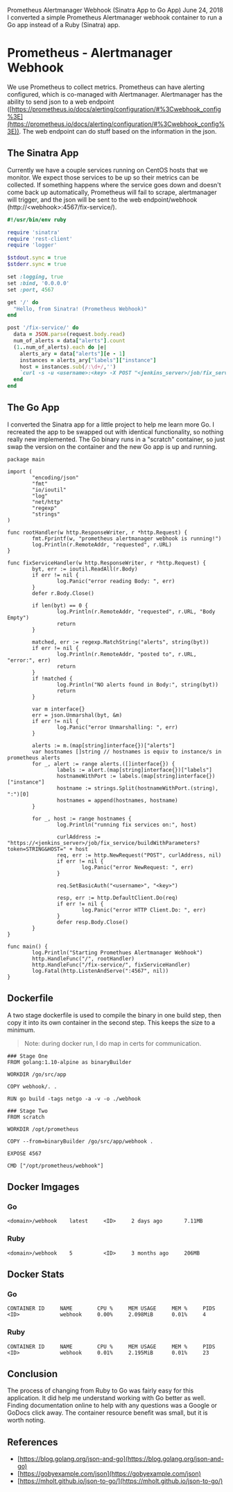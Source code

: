 Prometheus Alertmanager Webhook (Sinatra App to Go App)
June 24, 2018
I converted a simple Prometheus Alertmanager webhook container to run a Go app instead of a Ruby (Sinatra) app.
# Prometheus - Alertmanager Webhook

We use Prometheus to collect metrics. Prometheus can have alerting configured, which is co-managed with Alertmanager. Alertmanager has the ability to send json to a web endpoint ([https://prometheus.io/docs/alerting/configuration/#%3Cwebhook_config%3E](https://prometheus.io/docs/alerting/configuration/#%3Cwebhook_config%3E)). The web endpoint can do stuff based on the information in the json.

## The Sinatra App

Currently we have a couple services running on CentOS hosts that we monitor. We expect those services to be up so their metrics can be collected. If something happens where the service goes down and doesn't come back up automatically, Prometheus will fail to scrape, alertmanager will trigger, and the json will be sent to the web endpoint/webhook (http://\<webhook>:4567/fix-service/).

```ruby
#!/usr/bin/env ruby

require 'sinatra'
require 'rest-client'
require 'logger'

$stdout.sync = true
$stderr.sync = true

set :logging, true
set :bind, '0.0.0.0'
set :port, 4567

get '/' do
  "Hello, from Sinatra! (Prometheus Webhook)"
end

post '/fix-service/' do
  data = JSON.parse(request.body.read)
  num_of_alerts = data["alerts"].count
  (1..num_of_alerts).each do |e|
    alerts_ary = data["alerts"][e - 1]
    instances = alerts_ary["labels"]["instance"]
    host = instances.sub(/:\d+/,'')
    `curl -s -u <username>:<key> -X POST "<jenkins_server>/job/fix_service/buildWithParameters?token=STRING&HOST=#{host}"`
  end
end
```

## The Go App

I converted the Sinatra app for a little project to help me learn more Go. I recreated the app to be swapped out with identical functionality, so nothing really new implemented. The Go binary runs in a "scratch" container, so just swap the version on the container and the new Go app is up and running.

```golang
package main

import (
        "encoding/json"
        "fmt"
        "io/ioutil"
        "log"
        "net/http"
        "regexp"
        "strings"
)

func rootHandler(w http.ResponseWriter, r *http.Request) {
        fmt.Fprintf(w, "prometheus alertmanager webhook is running!")
        log.Println(r.RemoteAddr, "requested", r.URL)
}

func fixServiceHandler(w http.ResponseWriter, r *http.Request) {
        byt, err := ioutil.ReadAll(r.Body)
        if err != nil {
                log.Panic("error reading Body: ", err)
        }
        defer r.Body.Close()

        if len(byt) == 0 {
                log.Println(r.RemoteAddr, "requested", r.URL, "Body Empty")
                return
        }

        matched, err := regexp.MatchString("alerts", string(byt))
        if err != nil {
                log.Println(r.RemoteAddr, "posted to", r.URL, "error:", err)
                return
        }
        if !matched {
                log.Println("NO alerts found in Body:", string(byt))
                return
        }

        var m interface{}
        err = json.Unmarshal(byt, &m)
        if err != nil {
                log.Panic("error Unmarshalling: ", err)
        }

        alerts := m.(map[string]interface{})["alerts"]
        var hostnames []string // hostnames is equiv to instance/s in prometheus alerts
        for _, alert := range alerts.([]interface{}) {
                labels := alert.(map[string]interface{})["labels"]
                hostnameWithPort := labels.(map[string]interface{})["instance"]
                hostname := strings.Split(hostnameWithPort.(string), ":")[0]
                hostnames = append(hostnames, hostname)
        }

        for _, host := range hostnames {
                log.Println("running fix services on:", host)

                curlAddress := "https://<jenkins_server>/job/fix_service/buildWithParameters?token=STRING&HOST=" + host
                req, err := http.NewRequest("POST", curlAddress, nil)
                if err != nil {
                        log.Panic("error NewRequest: ", err)
                }

                req.SetBasicAuth("<username>", "<key>")

                resp, err := http.DefaultClient.Do(req)
                if err != nil {
                        log.Panic("error HTTP Client.Do: ", err)
                }
                defer resp.Body.Close()
        }
}

func main() {
        log.Println("Starting Promethues Alertmanager Webhook")
        http.HandleFunc("/", rootHandler)
        http.HandleFunc("/fix-service/", fixServiceHandler)
        log.Fatal(http.ListenAndServe(":4567", nil))
}
```

## Dockerfile

A two stage dockerfile is used to compile the binary in one build step, then copy it into its own container in the second step. This keeps the size to a minimum.

> Note: during docker run, I do map in certs for communication.

```none
### Stage One
FROM golang:1.10-alpine as binaryBuilder

WORKDIR /go/src/app

COPY webhook/. .

RUN go build -tags netgo -a -v -o ./webhook

### Stage Two
FROM scratch

WORKDIR /opt/prometheus

COPY --from=binaryBuilder /go/src/app/webhook .

EXPOSE 4567

CMD ["/opt/prometheus/webhook"]
```

## Docker Imgages

### Go

```none
<domain>/webhook    latest     <ID>     2 days ago       7.11MB
```

### Ruby

```none
<domain>/webhook    5          <ID>     3 months ago     206MB
```

## Docker Stats

### Go

```none
CONTAINER ID     NAME        CPU %     MEM USAGE     MEM %     PIDS
<ID>             webhook     0.00%     2.098MiB      0.01%     4
```

### Ruby

```none
CONTAINER ID     NAME        CPU %     MEM USAGE     MEM %     PIDS
<ID>             webhook     0.01%     2.195MiB      0.01%     23
```

## Conclusion

The process of changing from Ruby to Go was fairly easy for this application. It did help me understand working with Go better as well. Finding documentation online to help with any questions was a Google or GoDocs click away. The container resource benefit was small, but it is worth noting.

## References

- [https://blog.golang.org/json-and-go](https://blog.golang.org/json-and-go)
- [https://gobyexample.com/json](https://gobyexample.com/json)
- [https://mholt.github.io/json-to-go/](https://mholt.github.io/json-to-go/)
